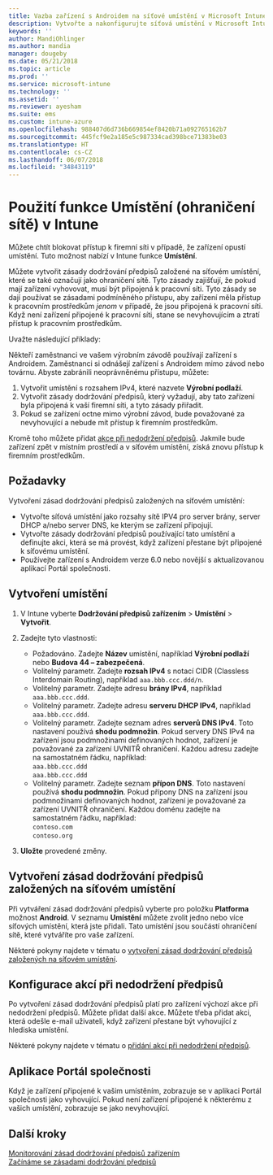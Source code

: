 ```yaml
---
title: Vazba zařízení s Androidem na síťové umístění v Microsoft Intune – Azure | Microsoft Docs
description: Vytvořte a nakonfigurujte síťová umístění v Microsoft Intune pro zařízení s Androidem. Zařízení můžete na základě jejich síťového umístění označovat jako nevyhovující. Pokud se zařízení octne mimo síťové umístění, můžete zablokovat přístup k prostředkům společnosti.
keywords: ''
author: MandiOhlinger
ms.author: mandia
manager: dougeby
ms.date: 05/21/2018
ms.topic: article
ms.prod: ''
ms.service: microsoft-intune
ms.technology: ''
ms.assetid: ''
ms.reviewer: ayesham
ms.suite: ems
ms.custom: intune-azure
ms.openlocfilehash: 988407d6d736b669854ef8420b71a092765162b7
ms.sourcegitcommit: 445fcf9e2a185e5c987334cad398bce71383be03
ms.translationtype: HT
ms.contentlocale: cs-CZ
ms.lasthandoff: 06/07/2018
ms.locfileid: "34843119"
---
```

# <a name="use-locations-network-fence-in-intune"></a>Použití funkce Umístění (ohraničení sítě) v Intune

Můžete chtít blokovat přístup k firemní síti v případě, že zařízení opustí umístění. Tuto možnost nabízí v Intune funkce **Umístění**. 

Můžete vytvořit zásady dodržování předpisů založené na síťovém umístění, které se také označují jako ohraničení sítě. Tyto zásady zajišťují, že pokud mají zařízení vyhovovat, musí být připojená k pracovní síti. Tyto zásady se dají používat se zásadami podmíněného přístupu, aby zařízení měla přístup k pracovním prostředkům *jenom* v případě, že jsou připojená k pracovní síti. Když není zařízení připojené k pracovní síti, stane se nevyhovujícím a ztratí přístup k pracovním prostředkům.

Uvažte následující příklady:

Někteří zaměstnanci ve vašem výrobním závodě používají zařízení s Androidem. Zaměstnanci si odnášejí zařízení s Androidem mimo závod nebo továrnu. Abyste zabránili neoprávněnému přístupu, můžete:

1. Vytvořit umístění s rozsahem IPv4, které nazvete **Výrobní podlaží**.
2. Vytvořit zásady dodržování předpisů, který vyžadují, aby tato zařízení byla připojená k vaší firemní síti, a tyto zásady přiřadit.
3. Pokud se zařízení octne mimo výrobní závod, bude považované za nevyhovující a nebude mít přístup k firemním prostředkům.

Kromě toho můžete přidat [akce při nedodržení předpisů](#configure-the-actions-for-noncompliance). Jakmile bude zařízení zpět v místním prostředí a v síťovém umístění, získá znovu přístup k firemním prostředkům.

## <a name="prerequisites"></a>Požadavky

Vytvoření zásad dodržování předpisů založených na síťovém umístění:

- Vytvořte síťová umístění jako rozsahy sítě IPV4 pro server brány, server DHCP a/nebo server DNS, ke kterým se zařízení připojují.
- Vytvořte zásady dodržování předpisů používající tato umístění a definujte akci, která se má provést, když zařízení přestane být připojené k síťovému umístění.
- Používejte zařízení s Androidem verze 6.0 nebo novější s aktualizovanou aplikací Portál společnosti.

## <a name="create-a-location"></a>Vytvoření umístění

1. V Intune vyberte **Dodržování předpisů zařízením** > **Umístění** > **Vytvořit**.

2. Zadejte tyto vlastnosti:  

   - Požadováno. Zadejte **Název** umístění, například **Výrobní podlaží** nebo **Budova 44 – zabezpečená**.
   - Volitelný parametr. Zadejte **rozsah IPv4** s notací CIDR (Classless Interdomain Routing), například `aaa.bbb.ccc.ddd/n`.
   - Volitelný parametr. Zadejte adresu **brány IPv4**, například `aaa.bbb.ccc.ddd`.
   - Volitelný parametr. Zadejte adresu **serveru DHCP IPv4**, například `aaa.bbb.ccc.ddd`.
   - Volitelný parametr. Zadejte seznam adres **serverů DNS IPv4**. Toto nastavení používá **shodu podmnožin**. Pokud servery DNS IPv4 na zařízení jsou podmnožinami definovaných hodnot, zařízení je považované za zařízení UVNITŘ ohraničení. Každou adresu zadejte na samostatném řádku, například:  
     `aaa.bbb.ccc.ddd`  
     `aaa.bbb.ccc.ddd`
   - Volitelný parametr. Zadejte seznam **přípon DNS**. Toto nastavení používá **shodu podmnožin**. Pokud přípony DNS na zařízení jsou podmnožinami definovaných hodnot, zařízení je považované za zařízení UVNITŘ ohraničení. Každou doménu zadejte na samostatném řádku, například:  
     `contoso.com`  
     `contoso.org`

3. **Uložte** provedené změny.

## <a name="create-the-location-compliance-policy"></a>Vytvoření zásad dodržování předpisů založených na síťovém umístění

Při vytváření zásad dodržování předpisů vyberte pro položku **Platforma** možnost **Android**. V seznamu **Umístění** můžete zvolit jedno nebo více síťových umístění, která jste přidali. Tato umístění jsou součástí ohraničení sítě, které vytváříte pro vaše zařízení.

Některé pokyny najdete v tématu o [vytvoření zásad dodržování předpisů založených na síťovém umístění](compliance-policy-create-android.md#locations).

## <a name="configure-the-actions-for-noncompliance"></a>Konfigurace akcí při nedodržení předpisů

Po vytvoření zásad dodržování předpisů platí pro zařízení výchozí akce při nedodržení předpisů. Můžete přidat další akce. Můžete třeba přidat akci, která odešle e-mail uživateli, když zařízení přestane být vyhovující z hlediska umístění.

Některé pokyny najdete v tématu o [přidání akcí při nedodržení předpisů](actions-for-noncompliance.md).

## <a name="company-portal-app"></a>Aplikace Portál společnosti

Když je zařízení připojené k vašim umístěním, zobrazuje se v aplikaci Portál společnosti jako vyhovující. Pokud není zařízení připojené k některému z vašich umístění, zobrazuje se jako nevyhovující.

## <a name="next-steps"></a>Další kroky
[Monitorování zásad dodržování předpisů zařízením](compliance-policy-monitor.md)  
[Začínáme se zásadami dodržování předpisů](device-compliance-get-started.md)
